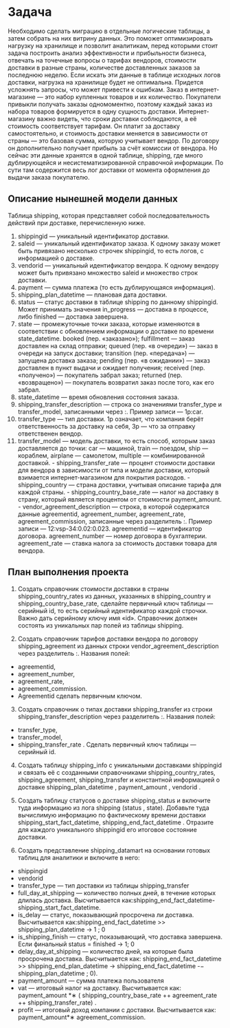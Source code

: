 # Задача
Необходимо сделать миграцию в отдельные логические таблицы, а затем собрать на них витрину данных. Это поможет оптимизировать нагрузку на хранилище и позволит аналитикам, перед которыми стоит задача построить анализ эффективности и прибыльности бизнеса, отвечать на точечные вопросы о тарифах вендоров, стоимости доставки в разные страны, количестве доставленных заказов за последнюю неделю. Если искать эти данные в таблице исходных логов доставки, нагрузка на хранилище будет не оптимальна. Придется усложнять запросы, что может привести к ошибкам.
Заказ в интернет-магазине — это набор купленных товаров и их количество. Покупатели привыкли получать заказы одномоментно, поэтому каждый заказ из набора товаров формируется в одну сущность доставки.
Интернет-магазину важно видеть, что сроки доставки соблюдаются, а её стоимость соответствует тарифам. Он платит за доставку самостоятельно, и стоимость доставки меняется в зависимости от страны — это базовая сумма, которую учитывает вендор. По договору он дополнительно получает прибыль за счёт комиссии от вендора.
Но сейчас эти данные хранятся в одной таблице, shipping, где много дублирующейся и несистематизированной справочной информации. По сути там содержится весь лог доставки от момента оформления до выдачи заказа покупателю.

## Описание нынешней модели данных
Таблица shipping, которая представляет собой последовательность действий при доставке, перечисленную ниже.
1. shippingid — уникальный идентификатор доставки.
2. saleid — уникальный идентификатор заказа. К одному заказу может быть привязано несколько строчек shippingid, то есть логов, с информацией о доставке.
3. vendorid — уникальный идентификатор вендора. К одному вендору может быть привязано множество saleid и множество строк доставки.
4. payment — сумма платежа (то есть дублирующаяся информация).
5. shipping_plan_datetime — плановая дата доставки.
6. status — статус доставки в таблице shipping по данному shippingid. Может принимать значения in_progress — доставка в процессе, либо finished — доставка завершена.
7. state — промежуточные точки заказа, которые изменяются в соответствии с обновлением информации о доставке по времени state_datetime.
booked (пер. «заказано»);
fulfillment — заказ доставлен на склад отправки;
queued (пер. «в очереди») — заказ в очереди на запуск доставки;
transition (пер. «передача») — запущена доставка заказа;
pending (пер. «в ожидании») — заказ доставлен в пункт выдачи и ожидает получения;
received (пер. «получено») — покупатель забрал заказ;
returned (пер. «возвращено») — покупатель возвратил заказ после того, как его забрал.
8. state_datetime — время обновления состояния заказа.
9. shipping_transfer_description — строка со значениями transfer_type и transfer_model, записанными через :. Пример записи — 1p:car.
10. transfer_type — тип доставки. 1p означает, что компания берёт ответственность за доставку на себя, 3p — что за отправку ответственен вендор.
11. transfer_model — модель доставки, то есть способ, которым заказ доставляется до точки: car — машиной, train — поездом, ship — кораблем, airplane — самолетом, multiple — комбинированной доставкой. - shipping_transfer_rate — процент стоимости доставки для вендора в зависимости от типа и модели доставки, который взимается интернет-магазином для покрытия расходов. - shipping_country — страна доставки, учитывая описание тарифа для каждой страны. - shipping_country_base_rate — налог на доставку в страну, который является процентом от стоимости payment_amount. - vendor_agreement_description — строка, в которой содержатся данные agreementid, agreement_number, agreement_rate, agreement_commission, записанные через разделитель :. Пример записи — 12:vsp-34:0.02:0.023.
agreementid — идентификатор договора. agreement_number — номер договора в бухгалтерии. agreement_rate — ставка налога за стоимость доставки товара для вендора.  

## План выполнения проекта
1. Создать справочник стоимости доставки в страны shipping_country_rates из данных, указанных в shipping_country и shipping_country_base_rate, сделайте первичный ключ таблицы — серийный id, то есть серийный идентификатор каждой строчки. Важно дать серийному ключу имя «id». Справочник должен состоять из уникальных пар полей из таблицы shipping. 

2. Создать справочник тарифов доставки вендора по договору shipping_agreement из данных строки vendor_agreement_description через разделитель :.
Названия полей:
* agreementid,
* agreement_number,
* agreement_rate,
* agreement_commission.
* Agreementid сделать первичным ключом.

3. Создать справочник о типах доставки shipping_transfer из строки shipping_transfer_description через разделитель :.
Названия полей:
* transfer_type,
* transfer_model,
* shipping_transfer_rate .
 Сделать первичный ключ таблицы — серийный id.
 
4. Создать таблицу shipping_info с уникальными доставками shippingid и связать её с созданными справочниками shipping_country_rates, shipping_agreement, shipping_transfer и константной информацией о доставке shipping_plan_datetime , payment_amount , vendorid .

5. Создать таблицу статусов о доставке shipping_status и включите туда информацию из лога shipping (status , state). Добавьте туда вычислимую информацию по фактическому времени доставки shipping_start_fact_datetime, shipping_end_fact_datetime . Отразите для каждого уникального shippingid его итоговое состояние доставки.

6. Создать представление shipping_datamart на основании готовых таблиц для аналитики и включите в него:
* shippingid
* vendorid
* transfer_type — тип доставки из таблицы shipping_transfer
* full_day_at_shipping — количество полных дней, в течение которых длилась доставка. Высчитывается как:shipping_end_fact_datetime-shipping_start_fact_datetime.
* is_delay — статус, показывающий просрочена ли доставка. Высчитывается как:shipping_end_fact_datetime >> shipping_plan_datetime → 1 ; 0
* is_shipping_finish — статус, показывающий, что доставка завершена. Если финальный status = finished → 1; 0
* delay_day_at_shipping — количество дней, на которые была просрочена доставка. Высчитыается как: shipping_end_fact_datetime >> shipping_end_plan_datetime → shipping_end_fact_datetime -− shipping_plan_datetime ; 0).
* payment_amount — сумма платежа пользователя
* vat — итоговый налог на доставку. Высчитывается как: payment_amount *∗ ( shipping_country_base_rate ++ agreement_rate ++ shipping_transfer_rate) .
* profit — итоговый доход компании с доставки. Высчитывается как: payment_amount*∗ agreement_commission.
